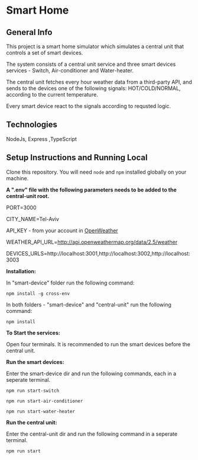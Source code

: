 # Smart Home

## General Info

This project is a smart home simulator which simulates a central unit that controls a set of smart devices.

The system consists of a central unit service and three smart devices services - Switch, Air-conditioner and Water-heater.

The central unit fetches every hour weather data from a third-party API,
and sends to the devices one of the following signals: HOT/COLD/NORMAL, according to the current temperature.

Every smart device react to the signals according to requsted logic.


## Technologies
NodeJs, Express ,TypeScript

## Setup Instructions and Running Local

Clone this repository. You will need `node` and `npm` installed globally on your machine.  

**A ".env" file with the following parameters needs to be added to the central-unit root.**

PORT=3000

CITY_NAME=Tel-Aviv

API_KEY - from your account in <a href = "https://openweathermap.org/">OpenWeather</a>

WEATHER_API_URL=http://api.openweathermap.org/data/2.5/weather

DEVICES_URLS=http://localhost:3001,http://localhost:3002,http://localhost:3003

**Installation:**

In "smart-device" folder run the following command:

`npm install -g cross-env`

In both folders - "smart-device" and "central-unit" run the following command:

`npm install`  

**To Start the services:**

Open four terminals.
It is recommended to run the smart devices before the central unit.

**Run the smart devices:**

Enter the smart-device dir and run the following commands, each in a seperate terminal.

`npm run start-switch`

`npm run start-air-conditioner`

`npm run start-water-heater`

**Run the central unit:**

Enter the central-unit dir and run the following command in a seperate terminal.

`npm run start`

